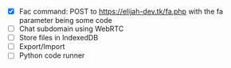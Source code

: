 -   [x] Fac command: POST to https://elijah-dev.tk/fa.php with the fa parameter being some code
-   [ ] Chat subdomain using WebRTC
-   [ ] Store files in IndexedDB
-   [ ] Export/Import
-   [ ] Python code runner
